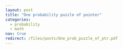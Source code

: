 ```yaml
---
layout: post
title: "One probability puzzle of pointer"
categories:
  - probability
  - math
nav: true
redirect: /files/posts/One_prob_puzzle_of_ptr.pdf
---
```

